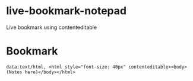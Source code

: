 # live-bookmark-notepad
Live bookmark using contenteditable

# Bookmark
`data:text/html, <html style="font-size: 40px" contenteditable><body>(Notes here)</body></html>`
